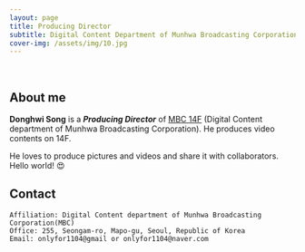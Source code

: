 ```yaml
---
layout: page
title: Producing Director
subtitle: Digital Content Department of Munhwa Broadcasting Corporation(MBC)
cover-img: /assets/img/10.jpg
---
```


<br/>

## About me

**Donghwi Song** is a **_Producing Director_** of [MBC 14F](https://www.youtube.com/channel/UCLKuglhGlMmDteQKoniENIQ) (Digital Content department of Munhwa Broadcasting Corporation). He produces video contents on 14F.

He loves to produce pictures and videos and share it with collaborators. Hello world! &#128525;

## Contact

```
Affiliation: Digital Content department of Munhwa Broadcasting Corporation(MBC)
Office: 255, Seongam-ro, Mapo-gu, Seoul, Republic of Korea
Email: onlyfor1104@gmail or onlyfor1104@naver.com
```
